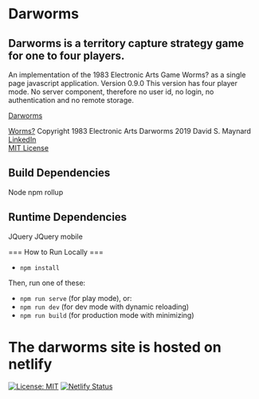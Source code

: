 # Darworms
## Darworms is a territory capture strategy game for one to four players.
An implementation of the 1983 Electronic Arts Game Worms? as a single page javascript application.
Version 0.9.0
This version has four player mode.
No server component, therefore no user id, no login, no authentication and no
remote storage.

[Darworms](https://www.darworms.com)

[Worms?](https://en.wikipedia.org/wiki/Worms%3F) Copyright 1983 Electronic Arts
Darworms 2019 David S. Maynard<br>
[LinkedIn](https://www.linkedin.com/in/david-maynard-86ab3/)<br>
[MIT License](https://github.com/dmaynard/Darworms/blob/master/LICENSE)

## Build Dependencies

Node
npm
rollup

## Runtime Dependencies

JQuery
JQuery mobile

=== How to Run Locally ===

- `npm install`

Then, run one of these:

- `npm run serve` (for play mode), or:
- `npm run dev` (for dev mode with dynamic reloading)
- `npm run build` (for production mode with minimizing)

# The darworms site is hosted on netlify

[![License: MIT](https://img.shields.io/badge/License-MIT-blue.svg)](https://opensource.org/licenses/MIT)  [![Netlify Status](https://api.netlify.com/api/v1/badges/f44affeb-0f27-4565-80ae-00431a5fc797/deploy-status)](https://app.netlify.com/sites/darworms/deploys)
